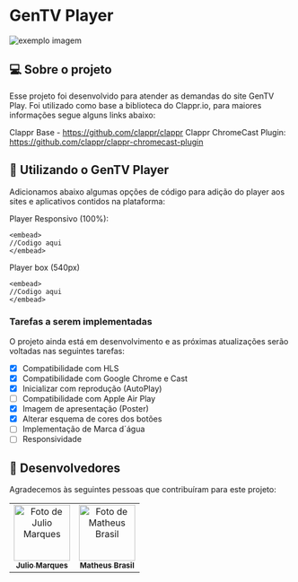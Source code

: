 #  GenTV Player
<img src="https://i.ibb.co/MnqJSrx/previewgentv.png" alt="exemplo imagem">

##  💻 Sobre o projeto
Esse projeto foi desenvolvido para atender as demandas do site GenTV Play. Foi utilizado como base a biblioteca do Clappr.io, para maiores informações segue alguns links abaixo:

Clappr Base - https://github.com/clappr/clappr
Clappr ChromeCast Plugin: https://github.com/clappr/clappr-chromecast-plugin

##  🚀 Utilizando o GenTV Player
Adicionamos abaixo algumas opções de código para adição do player aos sites e aplicativos contidos na plataforma:

Player Responsivo (100%):
```
<embead>
//Codigo aqui
</embead>
```

Player box (540px)
```
<embead>
//Codigo aqui
</embead>
```

###  Tarefas a serem implementadas
O projeto ainda está em desenvolvimento e as próximas atualizações serão voltadas nas seguintes tarefas:
- [x] Compatibilidade com HLS
- [x] Compatibilidade com Google Chrome e Cast
- [x] Inicializar com reprodução (AutoPlay)
- [ ] Compatibilidade com Apple Air Play
- [x] Imagem de apresentação (Poster)
- [x] Alterar esquema de cores dos botões
- [ ] Implementação de Marca d´água
- [ ] Responsividade

##  🤝 Desenvolvedores
Agradecemos às seguintes pessoas que contribuíram para este projeto:
<table>
  <tr>
    <td align="center">
      <a href="#">
        <img src="https://avatars3.githubusercontent.com/u/31936044" width="100px;" alt="Foto de Julio Marques"/><br>
        <sub>
          <b>Julio Marques</b>
        </sub>
      </a>
    </td>
    <td align="center">
      <a href="#">
        <img src="https://avatars3.githubusercontent.com/u/31936044" width="100px;" alt="Foto de Matheus Brasil"/><br>
        <sub>
          <b>Matheus Brasil</b>
        </sub>
      </a>
    </td>

  </tr>
</table>
